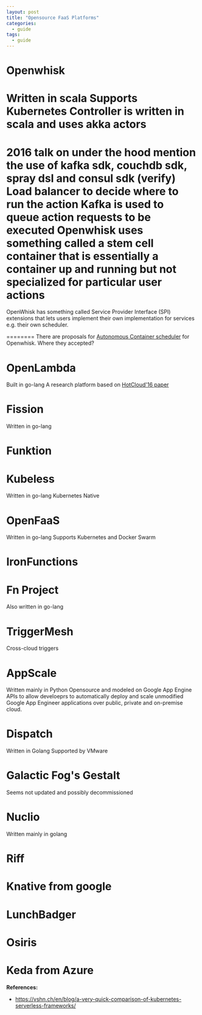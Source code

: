 ```yaml
---
layout: post
title: "Opensource FaaS Platforms"
categories:
  - guide
tags:
  - guide
---
```

# Openwhisk
Written in scala
Supports Kubernetes 
Controller is written in scala and uses akka actors
====================
2016 talk on under the hood
mention the use of kafka sdk, couchdb sdk, spray dsl and consul sdk (verify)
Load balancer to decide where to run the action
Kafka is used to queue action requests to be executed
Openwhisk uses something called a stem cell container that is essentially a container up and running but not specialized for particular user actions
====================

OpenWhisk has something called Service Provider Interface (SPI) extensions that lets users implement their own implementation for services e.g. their own scheduler.

========
There are proposals for [Autonomous Container scheduler](https://cwiki.apache.org/confluence/display/OPENWHISK/Autonomous+Container+Scheduler+v2) for Openwhisk. Where they accepted?


# OpenLambda
Built in go-lang
A research platform based on [HotCloud'16 paper](https://www.usenix.org/system/files/conference/hotcloud16/hotcloud16_hendrickson.pdf)


# Fission
Written in go-lang

# Funktion

# Kubeless
Written in go-lang
Kubernetes Native

# OpenFaaS
Written in go-lang
Supports Kubernetes and Docker Swarm

# IronFunctions

# Fn Project
Also written in go-lang

# TriggerMesh
Cross-cloud triggers

# AppScale
Written mainly in Python
Opensource and modeled on Google App Engine APIs to allow develoeprs to automatically deploy and
scale unmodified Google App Engineer applications over public, private and on-premise cloud.

# Dispatch
Written in Golang
Supported by VMware
# Galactic Fog's Gestalt
Seems not updated and possibly decommissioned

# Nuclio
Written mainly in golang

# Riff

# Knative from google

# LunchBadger

# Osiris

# Keda from Azure

**References:**
- https://vshn.ch/en/blog/a-very-quick-comparison-of-kubernetes-serverless-frameworks/
